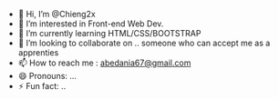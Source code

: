 - 👋 Hi, I’m @Chieng2x
- 👀 I’m interested in Front-end Web Dev.
- 🌱 I’m currently learning HTML/CSS/BOOTSTRAP
- 💞️ I’m looking to collaborate on .. someone who can accept me as a apprenties
- 📫 How to reach me : abedania67@gmail.com
- 😄 Pronouns: ...
- ⚡ Fun fact: ..

<!---
Chieng2x/Chieng2x is a ✨ special ✨ repository because its `README.md` (this file) appears on your GitHub profile.
You can click the Preview link to take a look at your changes.
--->
